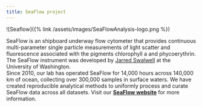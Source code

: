 ```yaml
---
title: SeaFlow project
---
```

![Seaflow]({% link /assets/images/SeaFlowAnalysis-logo.png %})

SeaFlow is an shipboard underway flow cytometer that provides continuous multi-parameter single particle measurements of light scatter and fluorescence associated with the pigments chlorophyll a and phycoerythrin. The SeaFlow instrument was developed by [Jarred Swalwell](https://armbrustlab.ocean.washington.edu/people/swalwell/) at the University of Washington. </br>
Since 2010, our lab has operated SeaFlow for 14,000 hours across 140,000 km of ocean, collecting over 300,000 samples in surface waters. We have created reproducible analytical methods to uniformly process and curate SeaFlow data across all datasets. Visit our **[SeaFlow website](https://seaflow.netlify.com/)** for more information.
